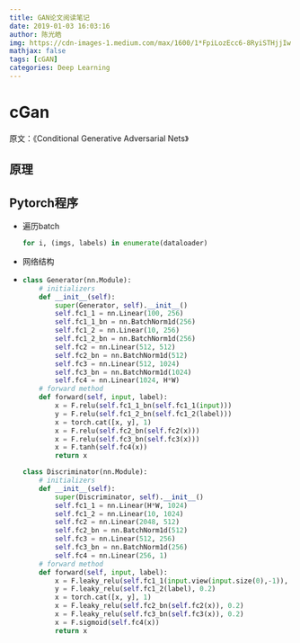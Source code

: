 ```yaml
---
title: GAN论文阅读笔记
date: 2019-01-03 16:03:16
author: 陈光皓
img: https://cdn-images-1.medium.com/max/1600/1*FpiLozEcc6-8RyiSTHjjIw.png
mathjax: false
tags: [cGAN]
categories: Deep Learning
---
```


# cGan

原文：《Conditional Generative Adversarial Nets》
<!--more-->
## 原理

## Pytorch程序

+ 遍历batch

  ```python
  for i, (imgs, labels) in enumerate(dataloader)
  ```

+ 网络结构

+ ```python
  class Generator(nn.Module):
      # initializers
      def __init__(self):
          super(Generator, self).__init__()
          self.fc1_1 = nn.Linear(100, 256)
          self.fc1_1_bn = nn.BatchNorm1d(256)
          self.fc1_2 = nn.Linear(10, 256)
          self.fc1_2_bn = nn.BatchNorm1d(256)
          self.fc2 = nn.Linear(512, 512)
          self.fc2_bn = nn.BatchNorm1d(512)
          self.fc3 = nn.Linear(512, 1024)
          self.fc3_bn = nn.BatchNorm1d(1024)
          self.fc4 = nn.Linear(1024, H*W)
      # forward method
      def forward(self, input, label):
          x = F.relu(self.fc1_1_bn(self.fc1_1(input)))
          y = F.relu(self.fc1_2_bn(self.fc1_2(label)))
          x = torch.cat([x, y], 1)
          x = F.relu(self.fc2_bn(self.fc2(x)))
          x = F.relu(self.fc3_bn(self.fc3(x)))
          x = F.tanh(self.fc4(x))
          return x
  
  class Discriminator(nn.Module):
      # initializers
      def __init__(self):
          super(Discriminator, self).__init__()
          self.fc1_1 = nn.Linear(H*W, 1024)
          self.fc1_2 = nn.Linear(10, 1024)
          self.fc2 = nn.Linear(2048, 512)
          self.fc2_bn = nn.BatchNorm1d(512)
          self.fc3 = nn.Linear(512, 256)
          self.fc3_bn = nn.BatchNorm1d(256)
          self.fc4 = nn.Linear(256, 1)
      # forward method
      def forward(self, input, label):
          x = F.leaky_relu(self.fc1_1(input.view(input.size(0),-1)), 0.2)
          y = F.leaky_relu(self.fc1_2(label), 0.2)
          x = torch.cat([x, y], 1)
          x = F.leaky_relu(self.fc2_bn(self.fc2(x)), 0.2)
          x = F.leaky_relu(self.fc3_bn(self.fc3(x)), 0.2)
          x = F.sigmoid(self.fc4(x))
          return x
  ```
